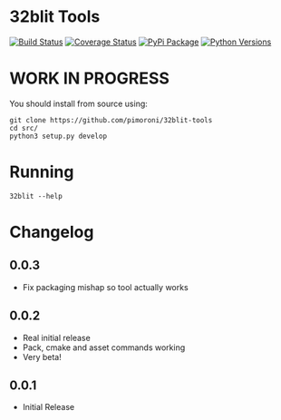 # 32blit Tools

[![Build Status](https://travis-ci.com/pimoroni/32blit-tools.svg?branch=master)](https://travis-ci.com/pimoroni/32blit-tools)
[![Coverage Status](https://coveralls.io/repos/github/pimoroni/32blit-tools/badge.svg?branch=master)](https://coveralls.io/github/pimoroni/32blit-tools?branch=master)
[![PyPi Package](https://img.shields.io/pypi/v/32blit.svg)](https://pypi.python.org/pypi/32blit)
[![Python Versions](https://img.shields.io/pypi/pyversions/32blit.svg)](https://pypi.python.org/pypi/32blit)

# WORK IN PROGRESS

You should install from source using:

```
git clone https://github.com/pimoroni/32blit-tools
cd src/
python3 setup.py develop
```

# Running

```
32blit --help
```

# Changelog

0.0.3
-----

* Fix packaging mishap so tool actually works

0.0.2
-----

* Real initial release
* Pack, cmake and asset commands working
* Very beta!

0.0.1
-----

* Initial Release
